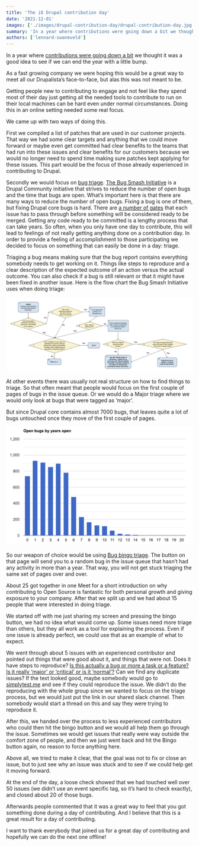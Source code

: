 ```yaml
---
title: 'The iO Drupal contribution day'
date: '2021-12-01'
images: ['./images/drupal-contribution-day/drupal-contribution-day.jpg']
summary: 'In a year where contributions were going down a bit we thought it was a good idea to see if we can end the year with a little bump.'
authors: ['lennard-swaneveld']
---
```


In a year where [contributions were going down a bit](https://dri.es/who-sponsors-drupal-development-2021) we thought it was a good idea to see if we can end the year with a little bump.

As a fast growing company we were hoping this would be a great way to meet all our Drupalista’s face-to-face, but alas this was not meant to be.

Getting people new to contributing to engage and not feel like they spend most of their day just getting all the needed tools to contribute to run on their local machines can be hard even under normal circumstances. Doing this in an online setting needed some real focus.

We came up with two ways of doing this.

First we compiled a list of patches that are used in our customer projects. That way we had some clear targets and anything that we could move forward or maybe even get committed had clear benefits to the teams that had run into these issues and clear benefits for our customers because we would no longer need to spend time making sure patches kept applying for these issues. This part would be the focus of those already experienced in contributing to Drupal.

Secondly we would focus on [bug triage](https://www.drupal.org/community-initiatives/bug-smash-initiative/issue-queue-triage-intro-and-comment-templates). [The Bug Smash Initiative](https://www.drupal.org/community-initiatives/bug-smash-initiative) is a Drupal Community initiative that strives to reduce the number of open bugs and the time that bugs are open. What’s important here is that there are many ways to reduce the number of open bugs. Fixing a bug is one of them, but fixing Drupal core bugs is hard. There are [a number of gates](https://www.drupal.org/about/core/policies/core-change-policies/drupal-core-gates) that each issue has to pass through before something will be considered ready to be merged. Getting any code ready to be committed is a lengthy process that can take years. So often, when you only have one day to contribute, this will lead to feelings of not really getting anything done on a contribution day.
In order to provide a feeling of accomplishment to those participating we decided to focus on something that can easily be done in a day: triage.

Triaging a bug means making sure that the bug report contains everything somebody needs to get working on it. Things like steps to reproduce and a clear description of the expected outcome of an action versus the actual outcome. You can also check if a bug is still relevant or that it might have been fixed in another issue. Here is the flow chart the Bug Smash Initiative uses when doing triage:

![Maple](./images/drupal-contribution-day/bug-triage-flow.jpg)

At other events there was usually not real structure on how to find things to triage. So that often meant that people would focus on the first couple of pages of bugs in the issue queue. Or we would do a Major triage where we would only look at bugs that were tagged as ‘major’.

But since Drupal core contains almost 7000 bugs, that leaves quite a lot of bugs untouched once they move of the first couple of pages.

![Maple](./images/drupal-contribution-day/open-bugs-by-years-open.jpg)

So our weapon of choice would be using [Bug bingo triage](https://lendude.gitlab.io/bug-smash-initiative/). The button on that page will send you to a random bug in the issue queue that hasn’t had any activity in more than a year. That way, you will not get stuck triaging the same set of pages over and over.

About 25 got together in one Meet for a short introduction on why contributing to Open Source is fantastic for both personal growth and giving exposure to your company. After that we split up and we had about 15 people that were interested in doing triage.

We started off with me just sharing my screen and pressing the bingo button, we had no idea what would come up. Some issues need more triage than others, but they all work as a tool for explaining the process. Even if one issue is already perfect, we could use that as an example of what to expect.

We went through about 5 issues with an experienced contributor and pointed out things that were good about it, and things that were not. Does it have steps to reproduce? [Is this actually a bug or more a task or a feature?](https://www.drupal.org/docs/develop/issues/fields-and-other-parts-of-an-issue/issue-category-field) [Is it really ‘major’ or ‘critical’ or is it ‘normal’?](https://www.drupal.org/docs/develop/issues/fields-and-other-parts-of-an-issue/issue-priority-field) Can we find any duplicate issues?
If the text looked good, maybe somebody would go to [simplytest.me](https://simplytest.me/) and see if they could reproduce the issue. We didn’t do the reproducing with the whole group since we wanted to focus on the triage process, but we would just put the link in our shared slack channel. Then somebody would start a thread on this and say they were trying to reproduce it.

After this, we handed over the process to less experienced contributors who could then hit the bingo button and we would all help them go through the issue. Sometimes we would get issues that really were way outside the comfort zone of people, and then we just went back and hit the Bingo button again, no reason to force anything here.

Above all, we tried to make it clear, that the goal was not to fix or close an issue, but to just see why an issue was stuck and to see if we could help get it moving forward.

At the end of the day, a loose check showed that we had touched well over 50 issues (we didn’t use an event specific tag, so it’s hard to check exactly), and closed about 20 of those bugs.

Afterwards people commented that it was a great way to feel that you got something done during a day of contributing. And I believe that this is a great result for a day of contributing.

I want to thank everybody that joined us for a great day of contributing and hopefully we can do the next one offline!

